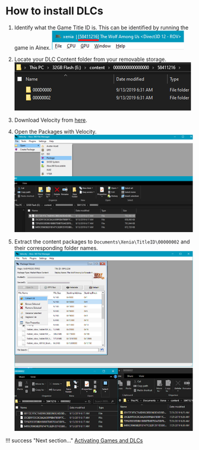 # How to install DLCs

1. Identify what the Game Title ID is.
This can be identified by running the game in Ainex.
![Image](images/fc0rmSc.png)

2. Locate your DLC Content folder from your removable storage.
![Image](images/t8IMZiG.png)

3. Download Velocity from [here](https://github.com/Gualdimar/Velocity/releases).

4. Open the Packages with Velocity.
![Image](images/7q7q0oB.png)

5. Extract the content packages to `Documents\Xenia\TitleID\00000002` and their corresponding folder names.
![Image](images/WyA4yhm.png)
![Image](images/e4zk397.png)

!!! success "Next section..."
    [Activating Games and DLCs](activate_games)
